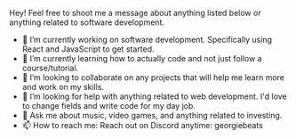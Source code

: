 Hey!  Feel free to shoot me a message about anything listed below or anything related to software development.
- 🔭 I’m currently working on software development.  Specifically using React and JavaScript to get started.
- 🌱 I’m currently learning how to actually code and not just follow a course/tutorial.
- 👯 I’m looking to collaborate on any projects that will help me learn more and work on my skills.
- 🤔 I’m looking for help with anything related to web development.  I'd love to change fields and write code for my day job.
- 💬 Ask me about music, video games, and anything related to investing.  
- 📫 How to reach me: Reach out on Discord anytime: georgiebeats
